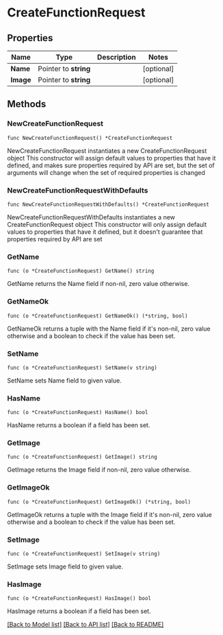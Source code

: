 # CreateFunctionRequest

## Properties

Name | Type | Description | Notes
------------ | ------------- | ------------- | -------------
**Name** | Pointer to **string** |  | [optional] 
**Image** | Pointer to **string** |  | [optional] 

## Methods

### NewCreateFunctionRequest

`func NewCreateFunctionRequest() *CreateFunctionRequest`

NewCreateFunctionRequest instantiates a new CreateFunctionRequest object
This constructor will assign default values to properties that have it defined,
and makes sure properties required by API are set, but the set of arguments
will change when the set of required properties is changed

### NewCreateFunctionRequestWithDefaults

`func NewCreateFunctionRequestWithDefaults() *CreateFunctionRequest`

NewCreateFunctionRequestWithDefaults instantiates a new CreateFunctionRequest object
This constructor will only assign default values to properties that have it defined,
but it doesn't guarantee that properties required by API are set

### GetName

`func (o *CreateFunctionRequest) GetName() string`

GetName returns the Name field if non-nil, zero value otherwise.

### GetNameOk

`func (o *CreateFunctionRequest) GetNameOk() (*string, bool)`

GetNameOk returns a tuple with the Name field if it's non-nil, zero value otherwise
and a boolean to check if the value has been set.

### SetName

`func (o *CreateFunctionRequest) SetName(v string)`

SetName sets Name field to given value.

### HasName

`func (o *CreateFunctionRequest) HasName() bool`

HasName returns a boolean if a field has been set.

### GetImage

`func (o *CreateFunctionRequest) GetImage() string`

GetImage returns the Image field if non-nil, zero value otherwise.

### GetImageOk

`func (o *CreateFunctionRequest) GetImageOk() (*string, bool)`

GetImageOk returns a tuple with the Image field if it's non-nil, zero value otherwise
and a boolean to check if the value has been set.

### SetImage

`func (o *CreateFunctionRequest) SetImage(v string)`

SetImage sets Image field to given value.

### HasImage

`func (o *CreateFunctionRequest) HasImage() bool`

HasImage returns a boolean if a field has been set.


[[Back to Model list]](../README.md#documentation-for-models) [[Back to API list]](../README.md#documentation-for-api-endpoints) [[Back to README]](../README.md)


